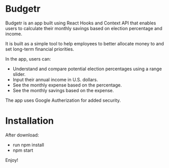 # Budgetr

Budgetr is an app built using React Hooks and Context API that enables users to calculate their monthly savings based on  election percentage and income.

It is built as a simple tool to help employees to better allocate money to and set long-term financial priorities.

In the app, users can:
* Understand and compare potential election percentages using a range slider.
* Input their annual income in U.S. dollars.
* See the monthly expense based on the percentage.
* See the monthly savings based on the expense.

The app uses Google Autherization for added security.

# Installation

After download:

* run npm install
* npm start

Enjoy!
